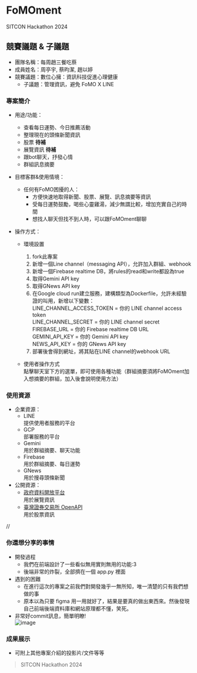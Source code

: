 # FoMOment
SITCON Hackathon 2024

## 競賽議題 & 子議題
* 團隊名稱：每周趙三餐吃蔡
* 成員姓名：周亭宇, 蔡昀潔, 趙以婷
* 競賽議題：數位心擁：資訊科技促進心理健康
  * 子議題：管理資訊，避免 FoMO X LINE

### 專案簡介
- 用途/功能：
    - 查看每日運勢、今日推薦活動
    - 整理現在的頭條新聞資訊
    - 股票 **待補**
    - 展覽資訊 **待補**
    - 跟bot聊天，抒發心情
    - 群組訊息摘要

- 目標客群&使用情境：
    - 任何有FoMO困擾的人：
      - 方便快速地取得新聞、股票、展覽、訊息摘要等資訊
      - 受每日運勢鼓勵，喝些心靈雞湯，減少無謂比較，增加充實自己的時間
      - 想找人聊天但找不到人時，可以跟FoMOment聊聊

- 操作方式：
    - 環境設置
        1. fork此專案
        2. 新增一個Line channel（messaging API），允許加入群組、webhook
        3. 新增一個Firebase realtime DB，將rules的read和write都設為true
        4. 取得Gemini API key
        5. 取得GNews API key
        6. 在Google cloud run建立服務，建構類型為Dockerfile，允許未經驗證的叫用，新增以下變數：<br>
           LINE_CHANNEL_ACCESS_TOKEN = 你的 LINE channel access token<br>
           LINE_CHANNEL_SECRET = 你的 LINE channel secret<br>
           FIREBASE_URL = 你的 Firebase realtime DB URL<br>
           GEMINI_API_KEY = 你的 Gemini API key<br>
           NEWS_API_KEY = 你的 GNews API key<br>
        7. 部署後會得到網址，將其貼在LINE channel的webhook URL
           
    - 使用者操作方式<br>
        點擊聊天室下方的選單，即可使用各種功能（群組摘要須將FoMOment加入想摘要的群組，加入後會說明使用方法）

### 使用資源
- 企業資源：
    - LINE<br>
      提供使用者服務的平台
    - GCP<br>
      部署服務的平台
    - Gemini<br>
      用於群組摘要、聊天功能
    - Firebase<br>
      用於群組摘要、每日運勢
    - GNews<br>
      用於搜尋頭條新聞
- 公開資源：
    - [政府資料開放平台](https://data.gov.tw/dataset/6012)<br>
      用於展覽資訊
    - [臺灣證券交易所 OpenAPI](https://openapi.twse.com.tw/)<br>
      用於股票資訊

//
### 你還想分享的事情
- 開發過程
  - 我們在前端設計了一些看似無用實則無用的功能:3
  - 後端非常的炸裂，全部擠在一個 app.py 裡面
- 遇到的困難
  - 在進行這次的專案之前我們對開發幾乎一無所知，唯一清楚的只有我們想做的事
  - 原本以為只要 figma 用一用就好了，結果是要真的做出東西來。然後發現自己前端後端資料庫和網站原理都不懂，笑死。
- 非常好commit訊息，簡單明瞭!<br>
![image](https://hackmd.io/_uploads/SkfcTPvvA.png)

### 成果展示
- 可附上其他專案介紹的投影片/文件等等
> SITCON Hackathon 2024
